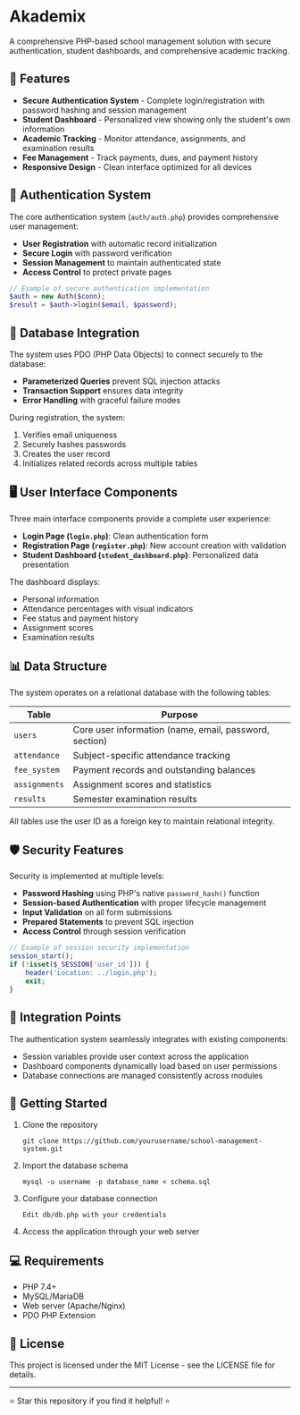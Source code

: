 # Akademix

A comprehensive PHP-based school management solution with secure authentication, student dashboards, and comprehensive academic tracking.

## 🌟 Features

- **Secure Authentication System** - Complete login/registration with password hashing and session management
- **Student Dashboard** - Personalized view showing only the student's own information
- **Academic Tracking** - Monitor attendance, assignments, and examination results
- **Fee Management** - Track payments, dues, and payment history
- **Responsive Design** - Clean interface optimized for all devices

## 🔐 Authentication System

The core authentication system (`auth/auth.php`) provides comprehensive user management:

- **User Registration** with automatic record initialization
- **Secure Login** with password verification
- **Session Management** to maintain authenticated state
- **Access Control** to protect private pages

```php
// Example of secure authentication implementation
$auth = new Auth($conn);
$result = $auth->login($email, $password);
```

## 💾 Database Integration

The system uses PDO (PHP Data Objects) to connect securely to the database:

- **Parameterized Queries** prevent SQL injection attacks
- **Transaction Support** ensures data integrity
- **Error Handling** with graceful failure modes

During registration, the system:
1. Verifies email uniqueness
2. Securely hashes passwords
3. Creates the user record
4. Initializes related records across multiple tables

## 🖥️ User Interface Components

Three main interface components provide a complete user experience:

- **Login Page (`login.php`)**: Clean authentication form
- **Registration Page (`register.php`)**: New account creation with validation
- **Student Dashboard (`student_dashboard.php`)**: Personalized data presentation

The dashboard displays:
- Personal information
- Attendance percentages with visual indicators
- Fee status and payment history
- Assignment scores
- Examination results

## 📊 Data Structure

The system operates on a relational database with the following tables:

| Table | Purpose |
|-------|---------|
| `users` | Core user information (name, email, password, section) |
| `attendance` | Subject-specific attendance tracking |
| `fee_system` | Payment records and outstanding balances |
| `assignments` | Assignment scores and statistics |
| `results` | Semester examination results |

All tables use the user ID as a foreign key to maintain relational integrity.

## 🛡️ Security Features

Security is implemented at multiple levels:

- **Password Hashing** using PHP's native `password_hash()` function
- **Session-based Authentication** with proper lifecycle management
- **Input Validation** on all form submissions
- **Prepared Statements** to prevent SQL injection
- **Access Control** through session verification

```php
// Example of session security implementation
session_start();
if (!isset($_SESSION['user_id'])) {
    header('Location: ../login.php');
    exit;
}
```

## 🔄 Integration Points

The authentication system seamlessly integrates with existing components:

- Session variables provide user context across the application
- Dashboard components dynamically load based on user permissions
- Database connections are managed consistently across modules

## 🚀 Getting Started

1. Clone the repository
   ```
   git clone https://github.com/yourusername/school-management-system.git
   ```

2. Import the database schema
   ```
   mysql -u username -p database_name < schema.sql
   ```

3. Configure your database connection
   ```
   Edit db/db.php with your credentials
   ```

4. Access the application through your web server

## 💻 Requirements

- PHP 7.4+
- MySQL/MariaDB
- Web server (Apache/Nginx)
- PDO PHP Extension

## 📝 License

This project is licensed under the MIT License - see the LICENSE file for details.

---

⭐ Star this repository if you find it helpful! ⭐
